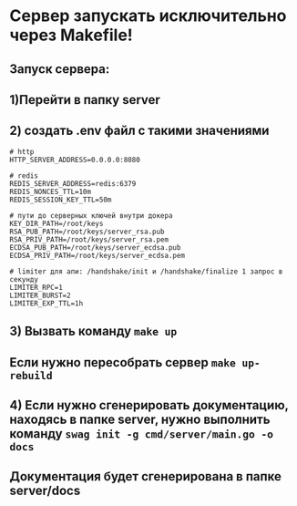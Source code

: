 # Сервер запускать исключительно через Makefile!
## Запуск сервера:
## 1)Перейти в папку server
## 2) создать .env файл с такими значениями
```
# http
HTTP_SERVER_ADDRESS=0.0.0.0:8080

# redis
REDIS_SERVER_ADDRESS=redis:6379
REDIS_NONCES_TTL=10m
REDIS_SESSION_KEY_TTL=50m

# пути до серверных ключей внутри докера
KEY_DIR_PATH=/root/keys
RSA_PUB_PATH=/root/keys/server_rsa.pub
RSA_PRIV_PATH=/root/keys/server_rsa.pem
ECDSA_PUB_PATH=/root/keys/server_ecdsa.pub
ECDSA_PRIV_PATH=/root/keys/server_ecdsa.pem

# limiter для апи: /handshake/init и /handshake/finalize 1 запрос в секунду
LIMITER_RPC=1
LIMITER_BURST=2
LIMITER_EXP_TTL=1h
```
## 3) Вызвать команду ``` make up ```
## Если нужно пересобрать сервер ``` make up-rebuild ```

## 4) Если нужно сгенерировать документацию, находясь в папке server, нужно выполнить команду ``` swag init -g cmd/server/main.go -o docs ``` 
## Документация будет сгенерирована в папке server/docs